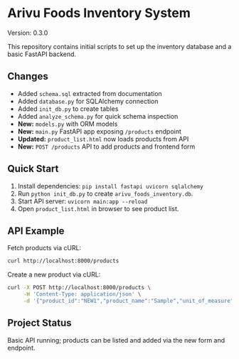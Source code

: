 # Arivu Foods Inventory System

Version: 0.3.0

This repository contains initial scripts to set up the inventory database and a basic FastAPI backend.

## Changes
- Added `schema.sql` extracted from documentation
- Added `database.py` for SQLAlchemy connection
- Added `init_db.py` to create tables
- Added `analyze_schema.py` for quick schema inspection
- **New:** `models.py` with ORM models
- **New:** `main.py` FastAPI app exposing `/products` endpoint
- **Updated:** `product_list.html` now loads products from API
- **New:** `POST /products` API to add products and frontend form

## Quick Start
1. Install dependencies: `pip install fastapi uvicorn sqlalchemy`
2. Run `python init_db.py` to create `arivu_foods_inventory.db`.
3. Start API server: `uvicorn main:app --reload`
4. Open `product_list.html` in browser to see product list.

## API Example
Fetch products via cURL:

```bash
curl http://localhost:8000/products
```

Create a new product via cURL:

```bash
curl -X POST http://localhost:8000/products \
     -H 'Content-Type: application/json' \
     -d '{"product_id":"NEW1","product_name":"Sample","unit_of_measure":"kg","standard_pack_size":1,"mrp":100}'
```

## Project Status
Basic API running; products can be listed and added via the new form and endpoint.
